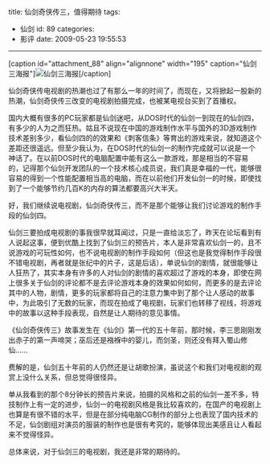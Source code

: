 title: 仙剑奇侠传三，值得期待
tags:
  - 仙剑
id: 89
categories:
  - 影评
date: 2009-05-23 19:55:53
---

[caption id="attachment_88" align="alignnone" width="195" caption="仙剑三海报"]![仙剑三海报](http://blog.liuyixi.com/wp-content/uploads/2009/05/1899a23e7e02f9da828b13fd.jpg "仙剑奇侠传三")[/caption]

仙剑奇侠传电视剧的热潮也过了有那么一年的时间了，而现在，又将掀起一股新的热潮，仙剑奇侠传三改变的电视剧拍摄完成，也被某电视台买到了首播权。

国内大概有很多的PC玩家都是仙剑迷吧，从DOS时代的仙剑一到现在的仙剑四，有多少的人为之而狂热。姑且不说现在中国的游戏制作水平与国外的3D游戏制作技术差别多少，看仙剑四的的效果和《刺客信条》等育出的游戏来说，就知道这个差距还很遥远。但至少我认为，在DOS时代的仙剑一的制作完成就可以说是一个神话了。在以前DOS时代的电脑配置中能有这么一款游戏，那是相当的不容易的，记得那个仙剑开发团队的一个技术核心成员说，我们真是幸福的一代，能够很容易的得到一个性能配置相当高的电脑，而在以前他们开发仙剑一的时候，即使找到了一个能够节约几百K的内存的算法都要高兴大半天。

好，我们继续说电视剧，仙剑奇侠传三，而不是那个能够让我们讨论游戏的制作手段的仙剑四。

仙剑三要拍成电视剧的事我很早就耳闻过，只是一直给淡忘了，昨天在论坛看到有人说起这事，便到优酷上找到了仙剑三的预告片，本人是非常喜欢仙剑一的，且不说游戏的可玩性如何，也不说电视剧的制作手段如何（但这也是我觉得制作手段很不错电视剧，再者就是张纪中的片子，这是后话），单说仙剑的剧情，就很能够让人狂热了，其实本身有许多的人对仙剑的剧情的喜欢超过了游戏的本身，即使在网上很多关于仙剑的评论都不是去评论游戏本身的效果如何如何，而更多的是去评论其中的人物，剧情，更多的玩家都将自己的注意力集中到了那个让人感动的故事中，为此吸引了无数的玩家，而现在拍成了电视剧，玩家们也转移了视线，将游戏中的故事以这种手段表现，自然是让人期待的意见事情。

《仙剑奇侠传三》故事发生在《仙剑》第一代的五十年前，那时候，李三思刚刚发出赤子的第一声啼哭；巫后还是襁褓中的婴儿，而剑圣，则还没有拜入蜀山修仙……　

费解的是，仙剑五十年前的人仍然还是让胡歌扮演，虽说这个和我们对电视剧的观赏上没什么关系，但总觉得很怪异。

单从我看到的那个8分钟长的预告片来说，拍摄的风格和之前的仙剑一差不多，特技制作上有一定的进步，仙剑一的电视剧风格是我比较喜欢的，在国产的电视剧上也算是有很不错的水平，但是在部分纯电脑CG制作的部分上也表现了国内技术的不足，仙剑剧组对演员的服装的制作也是很有考究的，能够体现出美感且让人看起来不觉得怪异。

总体来说，对于仙剑三的电视剧，我还是非常的期待的。